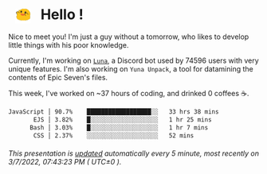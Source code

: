 <h1>   <img src="./spoink.gif" style="vertical-align:middle;" width="30px">   Hello ! </h1>

Nice to meet you! I'm just a guy without a tomorrow, who likes to develop little things with his poor knowledge.

Currently, I'm working on <a href='https://github.com/Asgarrrr/Luna'>`Luna`</a>, a Discord bot used by 74596 users with very unique features. I'm also working on `Yuna Unpack`, a tool for datamining the contents of Epic Seven's files.

This week, I've worked on ~37 hours of coding, and drinked 0 coffees ☕.

```
JavaScript │ 90.7%    ██████████████████░░   33 hrs 38 mins
       EJS │ 3.82%    █░░░░░░░░░░░░░░░░░░░   1 hr 25 mins
      Bash │ 3.03%    █░░░░░░░░░░░░░░░░░░░   1 hr 7 mins
       CSS │ 2.37%    ░░░░░░░░░░░░░░░░░░░░   52 mins
```

###### This presentation is [updated](https://github.com/Asgarrrr) automatically every 5 minute, most recently on 3/7/2022, 07:43:23 PM ( UTC±0 ).